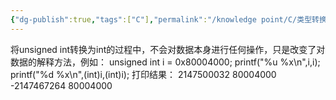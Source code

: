 ```yaml
---
{"dg-publish":true,"tags":["C"],"permalink":"/knowledge point/C/类型转换/","dgPassFrontmatter":true}
---
```


将unsigned int转换为int的过程中，不会对数据本身进行任何操作，只是改变了对数据的解释方法，例如：
	unsigned int i = 0x80004000;
	printf("%u   %x\n",i,i);
	printf("%d   %x\n",(int)i,(int)i);
打印结果：
	2147500032   80004000
	-2147467264   80004000
